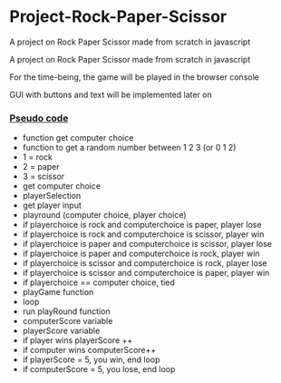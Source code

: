 # Project-Rock-Paper-Scissor

A project on Rock Paper Scissor made from scratch in javascript

<p> A project on Rock Paper Scissor made from scratch in javascript

For the time-being, the game will be played in the browser console

GUI with buttons and text will be implemented later on </p>

### <ins>Pseudo code</ins>
<ul>
<li>function get computer choice </li>

<li>function to get a random number between 1 2 3 (or 0 1 2)</li>

<li>1 = rock</li>

<li>2 = paper</li>

<li>3 = scissor</li>

<li>get computer choice</li>

<li>playerSelection</li>

<li>get player input</li>

<li>playround (computer choice, player choice)</li>

<li>if playerchoice is rock and computerchoice is paper, player lose</li>

<li>if playerchoice is rock and computerchoice is scissor, player win</li>

<li>if playerchoice is paper and computerchoice is scissor, player lose</li>

<li>if playerchoice is paper and computerchoice is rock, player win</li>

<li>if playerchoice is scissor and computerchoice is rock, player lose</li>

<li>if playerchoice is scissor and computerchoice is paper, player win</li>

<li>if playerchoice == computer choice, tied</li>

<li>playGame function</li>

<li>loop</li>

<li>run playRound function</li>

<li>computerScore variable</li>

<li>playerScore variable</li>

<li>if player wins playerScore ++</li>

<li>if computer wins computerScore++</li>

<li>if playerScore = 5, you win, end loop</li>

<li>if computerScore = 5, you lose, end loop</li>

</ul>
